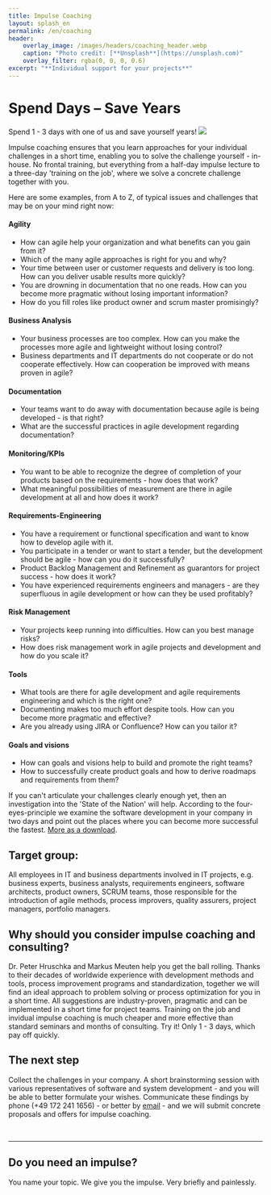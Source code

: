 ```yaml
---
title: Impulse Coaching
layout: splash_en
permalink: /en/coaching
header:
    overlay_image: /images/headers/coaching_header.webp
    caption: "Photo credit: [**Unsplash**](https://unsplash.com)"
    overlay_filter: rgba(0, 0, 0, 0.6)
excerpt: "**Individual support for your projects**"
---
```


<div class="splash_text" markdown="1"> 

# Spend Days – Save Years

Spend 1 - 3 days with one of us and save yourself years!
![](/images/coaching/impulse.jpeg)

Impulse coaching ensures that you learn approaches for your individual challenges in a short time, enabling you to solve the challenge yourself - in-house. No frontal training, but everything from a half-day impulse lecture to a three-day 'training on the job', where we solve a concrete challenge together with you.

Here are some examples, from A to Z, of typical issues and challenges that may be on your mind right now:

<div class="coaching_box" markdown="1">

#### Agility
* How can agile help your organization and what benefits can you gain from it?
* Which of the many agile approaches is right for you and why?
* Your time between user or customer requests and delivery is too long. How can you deliver usable results more quickly?
* You are drowning in documentation that no one reads. How can you become more pragmatic without losing important information?
* How do you fill roles like product owner and scrum master promisingly?

#### Business Analysis
* Your business processes are too complex. How can you make the processes more agile and lightweight without losing control?
* Business departments and IT departments do not cooperate or do not cooperate effectively. How can cooperation be improved with means proven in agile?

#### Documentation
* Your teams want to do away with documentation because agile is being developed - is that right?
* What are the successful practices in agile development regarding documentation?

#### Monitoring/KPIs
* You want to be able to recognize the degree of completion of your products based on the requirements - how does that work?
* What meaningful possibilities of measurement are there in agile development at all and how does it work?

#### Requirements-Engineering
* You have a requirement or functional specification and want to know how to develop agile with it.
* You participate in a tender or want to start a tender, but the development should be agile - how can you do it successfully?
* Product Backlog Management and Refinement as guarantors for project success - how does it work?
* You have experienced requirements engineers and managers - are they superfluous in agile development or how can they be used profitably?

#### Risk Management
* Your projects keep running into difficulties. How can you best manage risks?
* How does risk management work in agile projects and development and how do you scale it?

#### Tools
* What tools are there for agile development and agile requirements engineering and which is the right one?
* Documenting makes too much effort despite tools. How can you become more pragmatic and effective?
* Are you already using JIRA or Confluence? How can you tailor it?

#### Goals and visions
* How can goals and visions help to build and promote the right teams?
* How to successfully create product goals and how to derive roadmaps and requirements from them?

If you can't articulate your challenges clearly enough yet,
then an investigation into the 'State of the Nation' will help. According to the four-eyes-principle we examine the software development
in your company in two days and point out the places where you can become more successful the fastest.
[More as a download](https://b-agile.de/downloads/services/State-of-the-nation.pdf).

</div>

## Target group:
All employees in IT and business departments involved in IT projects, e.g. business experts, business analysts, requirements engineers, software architects, product owners, SCRUM teams, those responsible for the introduction of agile methods, process improvers, quality assurers, project managers, portfolio managers.

## Why should you consider impulse coaching and consulting?
Dr. Peter Hruschka and Markus Meuten help you get the ball rolling. Thanks to their decades of worldwide experience with development methods and tools, process improvement programs and standardization, together we will find an ideal approach to problem solving or process optimization for you in a short time. All suggestions are industry-proven, pragmatic and can be implemented in a short time for project teams. Training on the job and invidual impulse coaching is much cheaper and more effective than standard seminars and months of consulting.
Try it! Only 1 - 3 days, which pay off quickly.

## The next step
Collect the challenges in your company. A short brainstorming session with various representatives of software and system development - and you will be able to better formulate your wishes. Communicate these findings by phone (+49 172 241 1656) - or better by [email](mailto:hruschka@b-agile.de) - and we will submit concrete proposals and offers for impulse coaching.

<br> 
<hr class="big-sep">  

## Do you need an impulse?
You name your topic. We give you the impulse. Very briefly and painlessly.

</div>